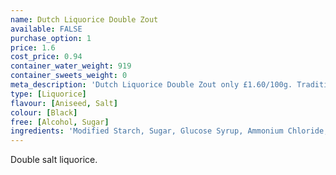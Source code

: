 ```yaml
---
name: Dutch Liquorice Double Zout
available: FALSE
purchase_option: 1
price: 1.6
cost_price: 0.94
container_water_weight: 919
container_sweets_weight: 0
meta_description: 'Dutch Liquorice Double Zout only £1.60/100g. Traditional sweets and more at Humbugs Confectionery  Store. Specialists in satisfying your sweet tooth!'
type: [Liquorice]
flavour: [Aniseed, Salt]
colour: [Black]
free: [Alcohol, Sugar]
ingredients: 'Modified Starch, Sugar, Glucose Syrup, Ammonium Chloride, Molasses, Colour Caramel, Liquorice Extract, Flavours, Glazing Agent: Vegetable Oil, Bees Wax'
---
```

Double salt liquorice.